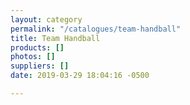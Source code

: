 ```yaml
---
layout: category
permalink: "/catalogues/team-handball"
title: Team Handball
products: []
photos: []
suppliers: []
date: 2019-03-29 18:04:16 -0500

---
```

